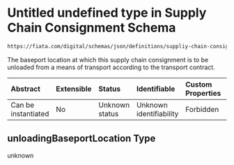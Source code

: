 # Untitled undefined type in Supply Chain Consignment Schema

```txt
https://fiata.com/digital/schemas/json/definitions/suppliy-chain-consignment.schema.json#/properties/unloadingBaseportLocation
```

The baseport location at which this supply chain consignment is to be unloaded from a means of transport according to the transport contract.

| Abstract            | Extensible | Status         | Identifiable            | Custom Properties | Additional Properties | Access Restrictions | Defined In                                                                                                                      |
| :------------------ | :--------- | :------------- | :---------------------- | :---------------- | :-------------------- | :------------------ | :------------------------------------------------------------------------------------------------------------------------------ |
| Can be instantiated | No         | Unknown status | Unknown identifiability | Forbidden         | Allowed               | none                | [supply-chain-consignment.schema.json*](../tooling/out/definitions/supply-chain-consignment.schema.json "open original schema") |

## unloadingBaseportLocation Type

unknown
